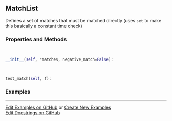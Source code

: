 ## <a id="RynLib.RynUtils.FileMatcher.MatchList">MatchList</a>
Defines a set of matches that must be matched directly (uses `set` to make this basically a constant time check)

### Properties and Methods
<a id="RynLib.RynUtils.FileMatcher.MatchList.__init__" class="docs-object-method">&nbsp;</a>
```python
__init__(self, *matches, negative_match=False): 
```

<a id="RynLib.RynUtils.FileMatcher.MatchList.test_match" class="docs-object-method">&nbsp;</a>
```python
test_match(self, f): 
```

### Examples


___

[Edit Examples on GitHub](https://github.com/McCoyGroup/References/edit/gh-pages/Documentation/examples/RynLib/RynUtils/FileMatcher/MatchList.md) or 
[Create New Examples](https://github.com/McCoyGroup/References/new/gh-pages/?filename=Documentation/examples/RynLib/RynUtils/FileMatcher/MatchList.md) <br/>
[Edit Docstrings on GitHub](https://github.com/McCoyGroup/RynLib/edit/master/RynUtils/FileMatcher.py?message=Update%20Docs)